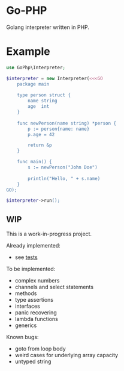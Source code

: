 # Go-PHP

Golang interpreter written in PHP.


# Example

```php
use GoPhp\Interpreter;

$interpreter = new Interpreter(<<<GO
    package main
    
    type person struct {
        name string
        age  int
    }
    
    func newPerson(name string) *person {
        p := person{name: name}
        p.age = 42

        return &p
    }

    func main() {
        s := newPerson("John Doe")
    
        println("Hello, " + s.name)
    }
GO);

$interpreter->run();
```

## WIP

This is a work-in-progress project.

Already implemented:

* see [tests](tests/Functional/files/)


To be implemented:

* complex numbers
* channels and select statements
* methods
* type assertions
* interfaces
* panic recovering
* lambda functions
* generics

Known bugs:
* goto from loop body
* weird cases for underlying array capacity 
* untyped string
